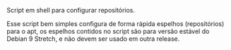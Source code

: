 Script em shell para configurar repositórios. 
 
Esse script bem simples configura de forma rápida espelhos (repositórios) para o apt, os espelhos contidos no script são para versão estável do Debian 9 Stretch, e não devem ser usado em outra release. 
